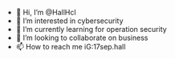 - 👋 Hi, I’m @HallHcl
- 👀 I’m interested in cybersecurity
- 🌱 I’m currently learning for operation security
- 💞️ I’m looking to collaborate on business
- 📫 How to reach me iG:17sep.hall

<!---
HallHcl/HallHcl is a ✨ special ✨ repository because its `README.md` (this file) appears on your GitHub profile.
You can click the Preview link to take a look at your changes.
--->

